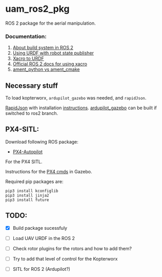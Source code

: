 # uam_ros2_pkg 


ROS 2 package for the aerial manipulation.  

### Documentation: 

1. [About build system in ROS 2](https://docs.ros.org/en/foxy/Concepts/About-Build-System.html)
2. [Using URDF with robot state publisher](https://docs.ros.org/en/foxy/Tutorials/Intermediate/URDF/Using-URDF-with-Robot-State-Publisher.html)
3. [Xacro to URDF](https://gist.github.com/clalancette/5d15df1f54a1e01946659dbfa6c46c30)
4. [Official ROS 2 docs for using xacro](https://docs.ros.org/en/foxy/Tutorials/Intermediate/URDF/Using-Xacro-to-Clean-Up-a-URDF-File.html) 
5. [ament_python vs ament_cmake](https://answers.ros.org/question/342118/ament_cmake-vs-ament_python/)

## Necessary stuff

To load kopterworx, `ardupilot_gazebo` was needed, and `rapidJson`. 

[RapidJson](https://github.com/Tencent/rapidjson?tab=readme-ov-file) with installation [instructions](https://rapidjson.org/). 
[ardupilot_gazebo](https://github.com/ArduPilot/ardupilot_gazebo/tree/ros2) can be built if switched to ros2 branch. 

## PX4-SITL: 

Download following ROS package:
* [PX4-Autopilot](https://github.com/PX4/PX4-Autopilot) 

For the PX4 SITL. 

Instructions for the [PX4 cmds](https://docs.px4.io/v1.12/en/simulation/gazebo.html) in Gazebo. 

Required pip packages are: 
```
pip3 install kconfiglib
pip3 install jinja2
pip3 install future
```

## TODO: 

- [x] Build package sucessfuly
- [ ] Load UAV URDF in the ROS 2 
- [ ] Check rotor plugins for the rotors and how to add them? 
- [ ] Try to add that level of control for the Kopterworx 
- [ ] SITL for ROS 2 (Ardupilot?)

